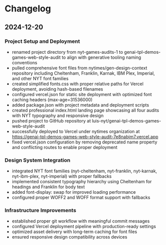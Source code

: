 # Changelog

## 2024-12-20

### Project Setup and Deployment
- renamed project directory from nyt-games-audits-1 to genai-tpl-demos-games-web-style-audit to align with generative tooling naming conventions
- pulled comprehensive font files from nytimes/gen-design-context repository including Cheltenham, Franklin, Karnak, IBM Plex, Imperial, and other NYT font families
- created simplified fonts.css with proper relative paths for Vercel deployment, avoiding hash-based filenames
- configured vercel.json for static site deployment with optimized font caching headers (max-age=31536000)
- added package.json with project metadata and deployment scripts
- created professional index.html landing page showcasing all four audits with NYT typography and responsive design
- pushed project to GitHub repository at luis-nyt/genai-tpl-demos-games-web-style-audit
- successfully deployed to Vercel under nytimes organization at https://genai-tpl-demos-games-web-style-audit-7e8nabjm7.vercel.app
- fixed vercel.json configuration by removing deprecated name property and conflicting routes to enable proper deployment

### Design System Integration
- integrated NYT font families (nyt-cheltenham, nyt-franklin, nyt-karnak, nyt-ibm-plex, nyt-imperial) with proper fallbacks
- implemented consistent typography hierarchy using Cheltenham for headings and Franklin for body text
- added font-display: swap for improved loading performance
- configured proper WOFF2 and WOFF format support with fallbacks

### Infrastructure Improvements
- established proper git workflow with meaningful commit messages
- configured Vercel deployment pipeline with production-ready settings
- optimized asset delivery with long-term caching for font files
- ensured responsive design compatibility across devices
